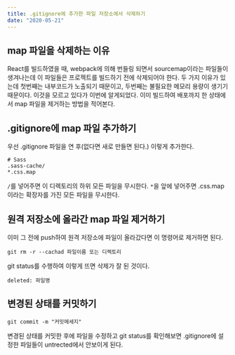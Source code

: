 ```yaml
---
title: .gitignore에 추가한 파일 저장소에서 삭제하기
date: "2020-05-21"
---
```


## map 파일을 삭제하는 이유

React를 빌드하였을 때, webpack에 의해 번들링 되면서 sourcemap이라는 파일들이 생겨나는데 이 파일들은 프로젝트를 빌드하기 전에 삭제되어야 한다.
두 가지 이유가 있는데 첫번째는 내부코드가 노출되기 때문이고, 두번째는 불필요한 메모리 용량이 생기기 때문이다. 이것을 모르고 있다가 이번에 알게되었다. 이미 빌드하여 배포까지 한 상태에서 map 파일을 제거하는 방법을 적어본다.


## .gitignore에 map 파일 추가하기

우선 .gitignore 파일을 연 후(없다면 새로 만들면 된다.) 이렇게 추가한다.

```
# Sass
.sass-cache/
*.css.map
```

```/```를 넣어주면 이 디렉토리의 하위 모든 파일을 무시한다.
```*```을 앞에 넣어주면 .css.map이라는 확장자를 가진 모든 파일을 무시한다.


## 원격 저장소에 올라간 map 파일 제거하기

이미 그 전에 push하여 원격 저장소에 파일이 올라갔다면 이 명령어로 제거하면 된다.

```
git rm -r --cachad 파일이름 또는 디렉토리
```

git status를 수행하여 이렇게 뜨면 삭제가 잘 된 것이다.

```
deleted: 파일명
```


## 변경된 상태를 커밋하기

```
git commit -m "커밋메세지"
```

변경된 상태를 커밋한 후에 파일을 수정하고 git status를 확인해보면 .gitignore에 설정한 파일들이 untrected에서 안보이게 된다.
